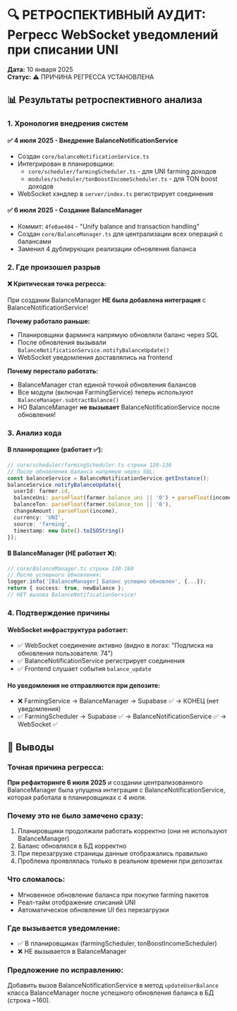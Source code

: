 # 🔍 РЕТРОСПЕКТИВНЫЙ АУДИТ: Регресс WebSocket уведомлений при списании UNI

**Дата:** 10 января 2025  
**Статус:** ⚠️ ПРИЧИНА РЕГРЕССА УСТАНОВЛЕНА

## 📊 Результаты ретроспективного анализа

### 1. Хронология внедрения систем

#### ✅ 4 июля 2025 - Внедрение BalanceNotificationService
- Создан `core/balanceNotificationService.ts` 
- Интегрирован в планировщики:
  - `core/scheduler/farmingScheduler.ts` - для UNI farming доходов
  - `modules/scheduler/tonBoostIncomeScheduler.ts` - для TON boost доходов
- WebSocket хэндлер в `server/index.ts` регистрирует соединения

#### ✅ 6 июля 2025 - Создание BalanceManager
- Коммит: `4fe0ae404` - "Unify balance and transaction handling"
- Создан `core/BalanceManager.ts` для централизации всех операций с балансами
- Заменил 4 дублирующих реализации обновления баланса

### 2. Где произошел разрыв

#### ❌ Критическая точка регресса:
При создании BalanceManager **НЕ была добавлена интеграция** с BalanceNotificationService!

**Почему работало раньше:**
- Планировщики фарминга напрямую обновляли баланс через SQL
- После обновления вызывали `BalanceNotificationService.notifyBalanceUpdate()`
- WebSocket уведомления доставлялись на frontend

**Почему перестало работать:**
- BalanceManager стал единой точкой обновления балансов
- Все модули (включая FarmingService) теперь используют `BalanceManager.subtractBalance()`
- НО BalanceManager **не вызывает** BalanceNotificationService после обновления!

### 3. Анализ кода

#### В планировщике (работает ✅):
```typescript
// core/scheduler/farmingScheduler.ts строки 120-130
// После обновления баланса напрямую через SQL:
const balanceService = BalanceNotificationService.getInstance();
balanceService.notifyBalanceUpdate({
  userId: farmer.id,
  balanceUni: parseFloat(farmer.balance_uni || '0') + parseFloat(income),
  balanceTon: parseFloat(farmer.balance_ton || '0'),
  changeAmount: parseFloat(income),
  currency: 'UNI',
  source: 'farming',
  timestamp: new Date().toISOString()
});
```

#### В BalanceManager (НЕ работает ❌):
```typescript
// core/BalanceManager.ts строки 130-160
// После успешного обновления:
logger.info('[BalanceManager] Баланс успешно обновлен', {...});
return { success: true, newBalance };
// НЕТ вызова BalanceNotificationService!
```

### 4. Подтверждение причины

#### WebSocket инфраструктура работает:
- ✅ WebSocket соединение активно (видно в логах: "Подписка на обновления пользователя: 74")
- ✅ BalanceNotificationService регистрирует соединения
- ✅ Frontend слушает события `balance_update`

#### Но уведомления не отправляются при депозите:
- ❌ FarmingService → BalanceManager → Supabase ✅ → КОНЕЦ (нет уведомления)
- ✅ FarmingScheduler → Supabase ✅ → BalanceNotificationService ✅ → WebSocket ✅

## 🎯 Выводы

### Точная причина регресса:
**При рефакторинге 6 июля 2025** и создании централизованного BalanceManager была упущена интеграция с BalanceNotificationService, которая работала в планировщиках с 4 июля.

### Почему это не было замечено сразу:
1. Планировщики продолжали работать корректно (они не используют BalanceManager)
2. Баланс обновлялся в БД корректно
3. При перезагрузке страницы данные отображались правильно
4. Проблема проявлялась только в реальном времени при депозитах

### Что сломалось:
- Мгновенное обновление баланса при покупке farming пакетов
- Реал-тайм отображение списаний UNI
- Автоматическое обновление UI без перезагрузки

### Где вызывается уведомление:
- ✅ В планировщиках (farmingScheduler, tonBoostIncomeScheduler)
- ❌ НЕ вызывается в BalanceManager

### Предложение по исправлению:
Добавить вызов BalanceNotificationService в метод `updateUserBalance` класса BalanceManager после успешного обновления баланса в БД (строка ~160).